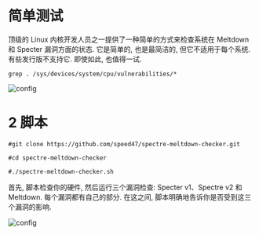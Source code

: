 # 简单测试

顶级的 Linux 内核开发人员之一提供了一种简单的方式来检查系统在 Meltdown 和 Specter 漏洞方面的状态. 它是简单的, 也是最简洁的, 但它不适用于每个系统. 有些发行版不支持它. 即使如此, 也值得一试. 

```
grep . /sys/devices/system/cpu/vulnerabilities/*
```

![config](./images/10.png)

# 2 脚本

```
#git clone https://github.com/speed47/spectre-meltdown-checker.git

#cd spectre-meltdown-checker

#./spectre-meltdown-checker.sh
```

首先, 脚本检查你的硬件, 然后运行三个漏洞检查: Specter v1、Spectre v2 和 Meltdown. 每个漏洞都有自己的部分. 在这之间, 脚本明确地告诉你是否受到这三个漏洞的影响. 

![config](./images/11.png)